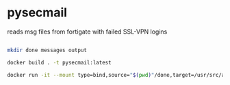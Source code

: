 # pysecmail

reads msg files from fortigate with failed SSL-VPN logins

```bash

mkdir done messages output

docker build . -t pysecmail:latest

docker run -it --mount type=bind,source="$(pwd)"/done,target=/usr/src/app/done --mount type=bind,source="$(pwd)"/messages,target=/usr/src/app/messages --mount type=bind,source="$(pwd)"/output,target=/usr/src/app/output pysecmail:latest

```
